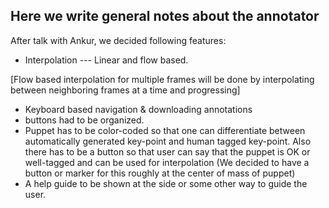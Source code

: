 ## Here we write general notes about the annotator

After talk with Ankur, we decided following features:
+ Interpolation --- Linear and flow based.

[Flow based interpolation for multiple frames will be done by interpolating between neighboring frames at a time and
progressing]
+ Keyboard based navigation & downloading annotations
+ buttons had to be organized.
+ Puppet has to be color-coded so that one can differentiate between automatically generated key-point and human
tagged key-point. Also there has to be a button so that user can say that the puppet is OK or well-tagged and can be
used for interpolation (We decided to have a button or marker for this roughly at the center of mass of puppet)
+ A help guide to be shown at the side or some other way to guide the user.


